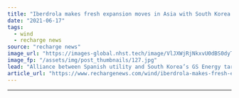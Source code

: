 ```yaml
---
title: "Iberdrola makes fresh expansion moves in Asia with South Korea wind and solar deal"
date: "2021-06-17"
tags: 
  - wind
  - recharge news
source: "recharge news"
image_url: "https://images-global.nhst.tech/image/VlJXWjRjNkxvU0dBS0dyTXVRaG1Za2tRMXNQRjBacUtGamkvcXVXeklRbz0=/nhst/binary/902818a38fa8a6766188964173aaeb78"
image_fp: "/assets/img/post_thumbnails/127.jpg"
lead: "Alliance between Spanish utility and South Korea’s GS Energy targeting offshore and onshore wind plays as well as PV"
article_url: "https://www.rechargenews.com/wind/iberdrola-makes-fresh-expansion-moves-in-asia-with-south-korea-wind-and-solar-deal/2-1-1026962"
---
```


---
